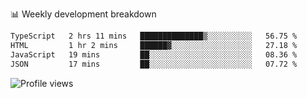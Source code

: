 
📊 Weekly development breakdown
<!--START_SECTION:waka-->

```txt
TypeScript   2 hrs 11 mins   ██████████████▒░░░░░░░░░░   56.75 %
HTML         1 hr 2 mins     ██████▓░░░░░░░░░░░░░░░░░░   27.18 %
JavaScript   19 mins         ██░░░░░░░░░░░░░░░░░░░░░░░   08.36 %
JSON         17 mins         ██░░░░░░░░░░░░░░░░░░░░░░░   07.72 %
```

<!--END_SECTION:waka-->

<img src="https://gpvc.arturio.dev/iqbalfasri" alt="Profile views"/>

